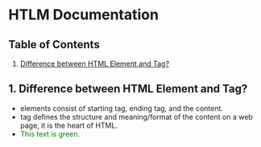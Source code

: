 # HTLM Documentation
## Table of Contents
1. [Difference between HTML Element and Tag?](#1-html-element-vs-tag)

## 1. Difference between HTML Element and Tag?
- elements consist of starting tag, ending tag, and the content.
- tag defines the structure and meaning/format of the content on a web page, it is the heart of HTML.
- <span style="color: green">This text is green.</span>

